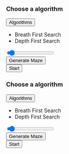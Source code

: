 <!DOCTYPE html>
<html>
  <head>
    <link rel="stylesheet" type="text/css" href="./css/styles.css" />
    <link rel="stylesheet" type="text/css" href="./css/menu.css" />
    <link rel="stylesheet" type="text/css" href="./css/board.css" />
    <link rel="stylesheet" type="text/css" href="./css/slider.css" />
    <link rel="stylesheet" type="text/css" href="./css/button.css" />
    <link rel="stylesheet" type="text/css" href="./css/menutoggle.css" />
    <title>Pathfinder</title>
  </head>
  <body>
    <div class="container-menu">
      <div>
        <h3 id="algorithm-title">Choose a algorithm</h3>
      </div>
      <div class="container-algorithm">
        <button class="menu-btn toggle-btn" id="algorithm">Algorithms</button>
        <div
          id="container-algorithm-items"
          class="container-menu-toggle togglemenu-hidden"
        >
          <ul id="algorithm-list" class="menu-list">
            <li class="menu-item" data-value="bfs">Breath First Search</li>
            <li class="menu-item" data-value="dfs">Depth First Search</li>
          </ul>
        </div>
      </div>
      <div class="container-speed">
        <input
          id="speed"
          type="range"
          min="0"
          max="500"
          value="25"
          class="slider"
        />
        <span id="speed-value"></span>
      </div>
      <div class="container-maze">
        <button class="menu-btn" id="maze">Generate Maze</button>
      </div>
      <div class="container-start">
        <button class="menu-btn menu-btn-start" id="start">Start</button>
      </div>
    </div>
    <div id="boardContainer" class="boardContainer"></div>
  </body>

 <!DOCTYPE html>
<html>
  <head>
    <link rel="stylesheet" type="text/css" href="./css/styles.css" />
    <link rel="stylesheet" type="text/css" href="./css/menu.css" />
    <link rel="stylesheet" type="text/css" href="./css/board.css" />
    <link rel="stylesheet" type="text/css" href="./css/slider.css" />
    <link rel="stylesheet" type="text/css" href="./css/button.css" />
    <link rel="stylesheet" type="text/css" href="./css/menutoggle.css" />
    <title>Pathfinder</title>
  </head>
  <body>
    <div class="container-menu">
      <div>
        <h3 id="algorithm-title">Choose a algorithm</h3>
      </div>
      <div class="container-algorithm">
        <button class="menu-btn toggle-btn" id="algorithm">Algorithms</button>
        <div
          id="container-algorithm-items"
          class="container-menu-toggle togglemenu-hidden"
        >
          <ul id="algorithm-list" class="menu-list">
            <li class="menu-item" data-value="bfs">Breath First Search</li>
            <li class="menu-item" data-value="dfs">Depth First Search</li>
          </ul>
        </div>
      </div>
      <div class="container-speed">
        <input
          id="speed"
          type="range"
          min="0"
          max="500"
          value="25"
          class="slider"
        />
        <span id="speed-value"></span>
      </div>
      <div class="container-maze">
        <button class="menu-btn" id="maze">Generate Maze</button>
      </div>
      <div class="container-start">
        <button class="menu-btn menu-btn-start" id="start">Start</button>
      </div>
    </div>
    <div id="boardContainer" class="boardContainer"></div>
  </body>

  <script type="text/javascript" src="./js/draw/slider.js"></script>
  <script type="text/javascript" src="./js/draw/toggleButton.js"></script>
  <script type="text/javascript" src="./js/draw/algorithmSelector.js"></script>
  <script type="text/javascript" src="./js/logic/items/cell.js"></script>
  <script type="text/javascript" src="./js/logic/items/board.js"></script>
  <script type="text/javascript" src="./js/logic/items/node.js"></script>
  <script type="text/javascript" src="./js/logic/items/tree.js"></script>
  <script type="text/javascript" src="./js/draw/drawBoards.js"></script>
  <script type="text/javascript" src="./js/draw/algorithmTitle.js"></script>
  <script type="text/javascript" src="./js/logic/maze.js"></script>
  <script type="text/javascript" src="./js/logic/alorithms/depthFirstSearch.js"></script>
  <script type="text/javascript" src="./js/logic/alorithms/breathFirstSearch.js"></script>
  <script type="text/javascript" src="./js/logic/alorithms/algoFactory.js"></script>
  <script type="text/javascript" src="./js/start.js"></script>
</html>

